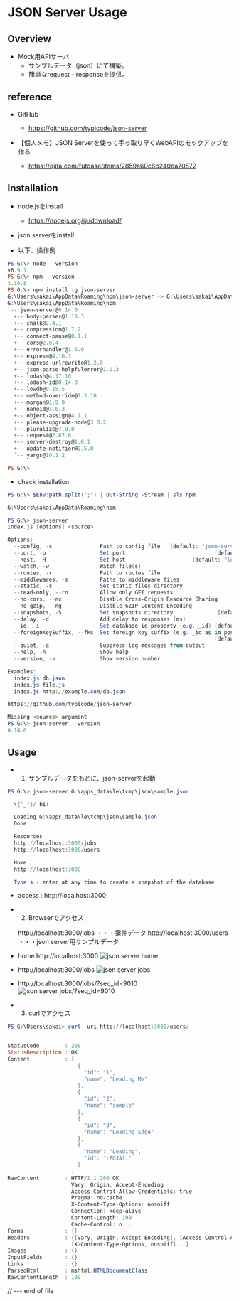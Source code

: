 # JSON Server Usage

## Overview

- Mock用APIサーバ
  + サンプルデータ（json）にて構築。
  + 簡単なrequest - responseを提供。

## reference
- GitHub
  + https://github.com/typicode/json-server

- 【個人メモ】JSON Serverを使って手っ取り早くWebAPIのモックアップを作る
  + https://qiita.com/futoase/items/2859a60c8b240da70572

## Installation

- node.jsをinstall
  + https://nodejs.org/ja/download/

- json serverをinstall

- 以下、操作例

```powershell
PS G:\> node --version
v6.9.1
PS G:\> npm --version
3.10.8
PS G:\> npm install -g json-server
G:\Users\sakai\AppData\Roaming\npm\json-server -> G:\Users\sakai\AppData\Roaming\npm\node_modules\json-server\bin\index.js
G:\Users\sakai\AppData\Roaming\npm
`-- json-server@0.14.0
  +-- body-parser@1.18.3
  +-- chalk@2.4.1
  +-- compression@1.7.2
  +-- connect-pause@0.1.1
  +-- cors@2.8.4
  +-- errorhandler@1.5.0
  +-- express@4.16.3
  +-- express-urlrewrite@1.2.0
  +-- json-parse-helpfulerror@1.0.3
  +-- lodash@4.17.10
  +-- lodash-id@0.14.0
  +-- lowdb@0.15.5
  +-- method-override@2.3.10
  +-- morgan@1.9.0
  +-- nanoid@1.0.3
  +-- object-assign@4.1.1
  +-- please-upgrade-node@3.0.2
  +-- pluralize@7.0.0
  +-- request@2.87.0
  +-- server-destroy@1.0.1
  +-- update-notifier@2.5.0
  `-- yargs@10.1.2

PS G:\>
```
- check installation

```powershell
PS G:\> $Env:path.split(";") | Out-String -Stream | sls npm

G:\Users\sakai\AppData\Roaming\npm

PS G:\> json-server
index.js [options] <source>

Options:
  --config, -c               Path to config file   [default: "json-server.json"]
  --port, -p                 Set port                            [default: 3000]
  --host, -H                 Set host                     [default: "localhost"]
  --watch, -w                Watch file(s)                             [boolean]
  --routes, -r               Path to routes file
  --middlewares, -m          Paths to middleware files                   [array]
  --static, -s               Set static files directory
  --read-only, --ro          Allow only GET requests                   [boolean]
  --no-cors, --nc            Disable Cross-Origin Resource Sharing     [boolean]
  --no-gzip, --ng            Disable GZIP Content-Encoding             [boolean]
  --snapshots, -S            Set snapshots directory              [default: "."]
  --delay, -d                Add delay to responses (ms)
  --id, -i                   Set database id property (e.g. _id) [default: "id"]
  --foreignKeySuffix, --fks  Set foreign key suffix (e.g. _id as in post_id)
                                                                 [default: "Id"]
  --quiet, -q                Suppress log messages from output         [boolean]
  --help, -h                 Show help                                 [boolean]
  --version, -v              Show version number                       [boolean]

Examples:
  index.js db.json
  index.js file.js
  index.js http://example.com/db.json

https://github.com/typicode/json-server

Missing <source> argument
PS G:\> json-server --version
0.14.0

```

## Usage

- 1. サンプルデータをもとに、json-serverを起動

```powershell
PS G:\> json-server G:\apps_data\le\tcmp\json\sample.json

  \{^_^}/ hi!

  Loading G:\apps_data\le\tcmp\json\sample.json
  Done

  Resources
  http://localhost:3000/jobs
  http://localhost:3000/users

  Home
  http://localhost:3000

  Type s + enter at any time to create a snapshot of the database

```
- access : http://localhost:3000


- 2. Browserでアクセス

  http://localhost:3000/jobs   ・・・案件データ
  http://localhost:3000/users  ・・・json server用サンプルデータ

- home http://localhost:3000
![json server home](https://i.imgur.com/hzkhKff.png)

- http://localhost:3000/jobs
![json server jobs](https://i.imgur.com/Thfyp3M.png)

- http://localhost:3000/jobs/?seq_id=9010
![json server jobs/?seq_id=9010](https://i.imgur.com/QvMSL3c.png)

- 3. curlでアクセス

```powershell
PS G:\Users\sakai> curl -uri http://localhost:3000/users/


StatusCode        : 200
StatusDescription : OK
Content           : [
                      {
                        "id": "1",
                        "name": "Leading Me"
                      },
                      {
                        "id": "2",
                        "name": "sample"
                      },
                      {
                        "id": "3",
                        "name": "Leading Edge"
                      },
                      {
                        "name": "Leading",
                        "id": "rEOJAfi"
                      }
                    ]
RawContent        : HTTP/1.1 200 OK
                    Vary: Origin, Accept-Encoding
                    Access-Control-Allow-Credentials: true
                    Pragma: no-cache
                    X-Content-Type-Options: nosniff
                    Connection: keep-alive
                    Content-Length: 199
                    Cache-Control: n...
Forms             : {}
Headers           : {[Vary, Origin, Accept-Encoding], [Access-Control-Allow-Credentials, true], [Pragma, no-cache],
                    [X-Content-Type-Options, nosniff]...}
Images            : {}
InputFields       : {}
Links             : {}
ParsedHtml        : mshtml.HTMLDocumentClass
RawContentLength  : 199

```

// --- end of file
